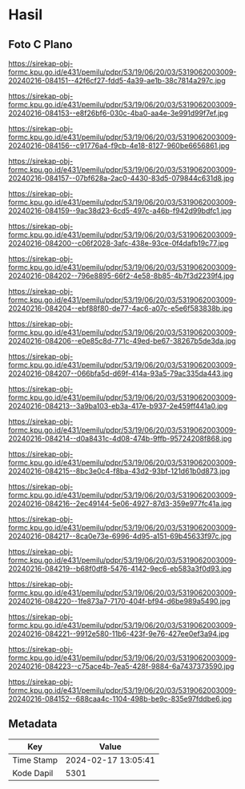 # Hasil

## Foto C Plano

https://sirekap-obj-formc.kpu.go.id/e431/pemilu/pdpr/53/19/06/20/03/5319062003009-20240216-084151--42f6cf27-fdd5-4a39-ae1b-38c7814a297c.jpg

https://sirekap-obj-formc.kpu.go.id/e431/pemilu/pdpr/53/19/06/20/03/5319062003009-20240216-084153--e8f26bf6-030c-4ba0-aa4e-3e991d99f7ef.jpg

https://sirekap-obj-formc.kpu.go.id/e431/pemilu/pdpr/53/19/06/20/03/5319062003009-20240216-084156--c91776a4-f9cb-4e18-8127-960be6656861.jpg

https://sirekap-obj-formc.kpu.go.id/e431/pemilu/pdpr/53/19/06/20/03/5319062003009-20240216-084157--07bf628a-2ac0-4430-83d5-079844c631d8.jpg

https://sirekap-obj-formc.kpu.go.id/e431/pemilu/pdpr/53/19/06/20/03/5319062003009-20240216-084159--9ac38d23-6cd5-497c-a46b-f942d99bdfc1.jpg

https://sirekap-obj-formc.kpu.go.id/e431/pemilu/pdpr/53/19/06/20/03/5319062003009-20240216-084200--c06f2028-3afc-438e-93ce-0f4dafb19c77.jpg

https://sirekap-obj-formc.kpu.go.id/e431/pemilu/pdpr/53/19/06/20/03/5319062003009-20240216-084202--796e8895-66f2-4e58-8b85-4b7f3d2239f4.jpg

https://sirekap-obj-formc.kpu.go.id/e431/pemilu/pdpr/53/19/06/20/03/5319062003009-20240216-084204--ebf88f80-de77-4ac6-a07c-e5e6f583838b.jpg

https://sirekap-obj-formc.kpu.go.id/e431/pemilu/pdpr/53/19/06/20/03/5319062003009-20240216-084206--e0e85c8d-771c-49ed-be67-38267b5de3da.jpg

https://sirekap-obj-formc.kpu.go.id/e431/pemilu/pdpr/53/19/06/20/03/5319062003009-20240216-084207--066bfa5d-d69f-414a-93a5-79ac335da443.jpg

https://sirekap-obj-formc.kpu.go.id/e431/pemilu/pdpr/53/19/06/20/03/5319062003009-20240216-084213--3a9ba103-eb3a-417e-b937-2e459ff441a0.jpg

https://sirekap-obj-formc.kpu.go.id/e431/pemilu/pdpr/53/19/06/20/03/5319062003009-20240216-084214--d0a8431c-4d08-474b-9ffb-95724208f868.jpg

https://sirekap-obj-formc.kpu.go.id/e431/pemilu/pdpr/53/19/06/20/03/5319062003009-20240216-084215--8bc3e0c4-f8ba-43d2-93bf-121d61b0d873.jpg

https://sirekap-obj-formc.kpu.go.id/e431/pemilu/pdpr/53/19/06/20/03/5319062003009-20240216-084216--2ec49144-5e06-4927-87d3-359e977fc41a.jpg

https://sirekap-obj-formc.kpu.go.id/e431/pemilu/pdpr/53/19/06/20/03/5319062003009-20240216-084217--8ca0e73e-6996-4d95-a151-69b45633f97c.jpg

https://sirekap-obj-formc.kpu.go.id/e431/pemilu/pdpr/53/19/06/20/03/5319062003009-20240216-084219--b68f0df8-5476-4142-9ec6-eb583a3f0d93.jpg

https://sirekap-obj-formc.kpu.go.id/e431/pemilu/pdpr/53/19/06/20/03/5319062003009-20240216-084220--1fe873a7-7170-404f-bf94-d6be989a5490.jpg

https://sirekap-obj-formc.kpu.go.id/e431/pemilu/pdpr/53/19/06/20/03/5319062003009-20240216-084221--9912e580-11b6-423f-9e76-427ee0ef3a94.jpg

https://sirekap-obj-formc.kpu.go.id/e431/pemilu/pdpr/53/19/06/20/03/5319062003009-20240216-084223--c75ace4b-7ea5-428f-9884-6a7437373590.jpg

https://sirekap-obj-formc.kpu.go.id/e431/pemilu/pdpr/53/19/06/20/03/5319062003009-20240216-084152--688caa4c-1104-498b-be9c-835e97fddbe6.jpg


## Metadata

| Key        | Value               |
| ---------- | ------------------- |
| Time Stamp | 2024-02-17 13:05:41 |
| Kode Dapil | 5301                |



